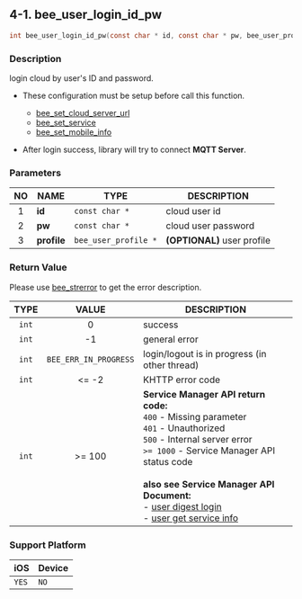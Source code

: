 ## 4-1. bee_user_login_id_pw

```c
int bee_user_login_id_pw(const char * id, const char * pw, bee_user_profile * profile);
```

### Description

login cloud by user's ID and password.

* These configuration must be setup before call this function.
    * [bee_set_cloud_server_url](../02_Configuration/2.1_bee_set_cloud_server_url.md)
    * [bee_set_service](../02_Configuration/2.2_bee_set_service.md)
    * [bee_set_mobile_info](../02_Configuration/2.3_bee_set_mobile_info.md)

* After login success, library will try to connect **MQTT Server**.

### Parameters

| NO | NAME | TYPE | DESCRIPTION |
| :---: | --- | --- | --- |
| 1 | **id** | `const char *` | cloud user id |
| 2 | **pw** | `const char *` | cloud user password |
| 3 | **profile** | `bee_user_profile *` | **(OPTIONAL)** user profile |

### Return Value

Please use [bee_strerror](../03_Information/3.5_bee_strerror.md) to get the error description.

| TYPE | VALUE | DESCRIPTION |
| :---: | :---: | --- |
| `int` | 0 | success |
| `int` | -1 | general error |
| `int` | `BEE_ERR_IN_PROGRESS` | login/logout is in progress (in other thread) |
| `int` | <= -2 | KHTTP error code |
| `int` | >= 100 | **Service Manager API return code:**<br> `400` - Missing parameter<br> `401` - Unauthorized<br> `500` - Internal server error<br> `>= 1000` - Service Manager API status code <br><br> **also see Service Manager API Document:**<br> - [user digest login](https://docs.google.com/a/gemteks.com/document/d/1O0_ItXjhFbenkJ17cLVSuKn3XTPHUun-q7B4dGVB9iE/edit#heading=h.z4kh06nubag) <br> - [user get service info](https://docs.google.com/a/gemteks.com/document/d/1O0_ItXjhFbenkJ17cLVSuKn3XTPHUun-q7B4dGVB9iE/edit#heading=h.q31pfzimunmz) |

### Support Platform

| iOS | Device |
| --- | --- |
| `YES` | `NO` |

